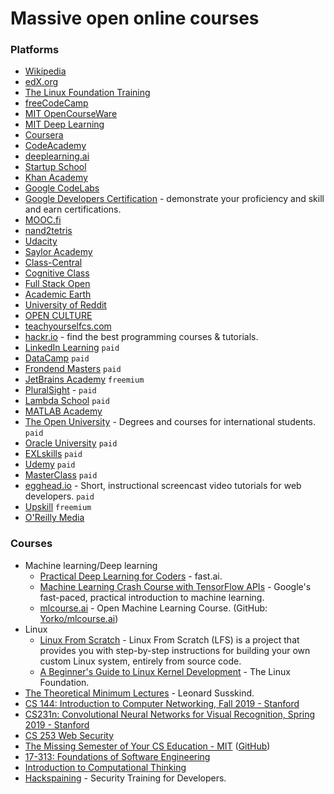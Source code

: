 # Massive open online courses

### Platforms

- [Wikipedia](https://wikipedia.org/)
- [edX.org](https://www.edx.org/)
- [The Linux Foundation Training](https://training.linuxfoundation.org/)
- [freeCodeCamp](https://freecodecamp.org/)
- [MIT OpenCourseWare](https://ocw.mit.edu/)
- [MIT Deep Learning](https://deeplearning.mit.edu/)
- [Coursera](https://www.coursera.org/)
- [CodeAcademy](https://www.codecademy.com/)
- [deeplearning.ai](https://www.deeplearning.ai/)
- [Startup School](https://www.startupschool.org/)
- [Khan Academy](https://www.khanacademy.org/)
- [Google CodeLabs](https://codelabs.developers.google.com)
- [Google Developers Certification](https://developers.google.com/certification) - demonstrate your proficiency and skill and earn certifications.
- [MOOC.fi](https://www.mooc.fi/en/)
- [nand2tetris](https://www.nand2tetris.org/)
- [Udacity](https://www.udacity.com/)
- [Saylor Academy](https://www.saylor.org/)
- [Class-Central](https://www.classcentral.com/)
- [Cognitive Class](https://cognitiveclass.ai/)
- [Full Stack Open](https://fullstackopen.com/en)
- [Academic Earth](https://www.academicearth.org/)
- [University of Reddit](http://ureddit.com/)
- [OPEN CULTURE](http://www.openculture.com/)
- [teachyourselfcs.com](https://teachyourselfcs.com/)
- [hackr.io](https://hackr.io/) - find the best programming courses & tutorials.
- [LinkedIn Learning](https://www.linkedin.com/learning/) `paid`
- [DataCamp](https://www.datacamp.com/) `paid`
- [Frondend Masters](https://frontendmasters.com/) `paid`
- [JetBrains Academy](https://www.jetbrains.com/academy/) `freemium`
- [PluralSight](https://www.pluralsight.com/) - `paid`
- [Lambda School](https://lambdaschool.com/) `paid`
- [MATLAB Academy](https://matlabacademy.mathworks.com/)
- [The Open University](http://www.openuniversity.edu/) - Degrees and courses for international students. `paid`
- [Oracle University](https://education.oracle.com/home) `paid`
- [EXLskills](https://exlskills.com/) `paid`
- [Udemy](https://www.udemy.com/) `paid`
- [MasterClass](https://www.masterclass.com/) `paid`
- [egghead.io](https://egghead.io/) - Short, instructional screencast video tutorials for web developers. `paid`
- [Upskill](https://upskillcourses.com/) `freemium`
- [O'Reilly Media](https://www.oreilly.com/)

### Courses

- Machine learning/Deep learning
  - [Practical Deep Learning for Coders](https://course.fast.ai/) - fast.ai.
  - [Machine Learning Crash Course with TensorFlow APIs](https://developers.google.com/machine-learning/crash-course) - Google's fast-paced, practical introduction to machine learning.
  - [mlcourse.ai](https://mlcourse.ai) - Open Machine Learning Course. (GitHub: [Yorko/mlcourse.ai](https://github.com/Yorko/mlcourse.ai))
- Linux
  - [Linux From Scratch](http://www.linuxfromscratch.org/) - Linux From Scratch (LFS) is a project that provides you with step-by-step instructions for building your own custom Linux system, entirely from source code.
  - [A Beginner's Guide to Linux Kernel Development](https://training.linuxfoundation.org/resources/free-courses/a-beginners-guide-to-linux-kernel-development/) - The Linux Foundation.
- [The Theoretical Minimum Lectures](https://theoreticalminimum.com/) - Leonard Susskind.
- [CS 144: Introduction to Computer Networking, Fall 2019 - Stanford](https://cs144.github.io/)
- [CS231n: Convolutional Neural Networks for Visual Recognition, Spring 2019 - Stanford](http://cs231n.stanford.edu/)
- [CS 253 Web Security](https://web.stanford.edu/class/cs253/)
- [The Missing Semester of Your CS Education - MIT](https://missing.csail.mit.edu/) ([GitHub](https://github.com/missing-semester/missing-semester))
- [17-313: Foundations of Software Engineering](https://cmu-313.github.io/)
- [Introduction to Computational Thinking](https://computationalthinking.mit.edu/)
- [Hackspaining](https://www.hacksplaining.com/) - Security Training for Developers.
